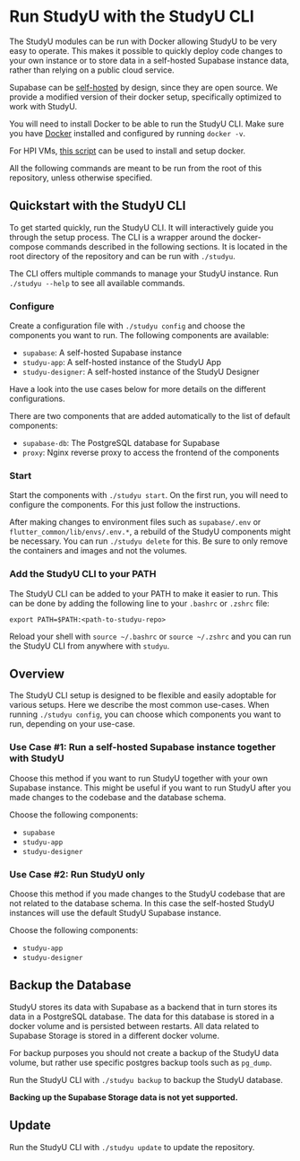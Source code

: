 # Run StudyU with the StudyU CLI

The StudyU modules can be run with Docker allowing StudyU to be very easy to
operate. This makes it possible to quickly deploy code changes to your own
instance or to store data in a self-hosted Supabase instance data, rather
than relying on a public cloud service.

Supabase can be [self-hosted](https://supabase.com/docs/guides/self-hosting/docker)
by design, since they are open source. We provide a modified version of their
docker setup, specifically optimized to work with StudyU.

You will need to install Docker to be able to run the StudyU CLI.
Make sure you have [Docker](https://docker.com) installed and configured by
running `docker -v`.

For HPI VMs,
[this script](https://gist.github.com/johannesvedder/0fafcbeabe8e069f96085bfedaebd9d0)
can be used to install and setup docker.

All the following commands are meant to be run from the root of this repository,
unless otherwise specified.

## Quickstart with the StudyU CLI

To get started quickly, run the StudyU CLI. It will interactively guide you
through the setup process. The CLI is a wrapper around the docker-compose
commands described in the following sections. It is located in the root
directory of the repository and can be run with `./studyu`.

The CLI offers multiple commands to manage your StudyU instance. Run
`./studyu --help` to see all available commands.

### Configure

Create a configuration file with `./studyu config` and choose the components you
want to run. The following components are available:

- `supabase`: A self-hosted Supabase instance
- `studyu-app`: A self-hosted instance of the StudyU App
- `studyu-designer`: A self-hosted instance of the StudyU Designer

Have a look into the use cases below for more details on the different
configurations.

There are two components that are added automatically to the list of default
components:

- `supabase-db`: The PostgreSQL database for Supabase
- `proxy`: Nginx reverse proxy to access the frontend of the components

### Start

Start the components with `./studyu start`. On the first run, you will need
to configure the components. For this just follow the instructions.

After making changes to environment files such as `supabase/.env` or
`flutter_common/lib/envs/.env.*`, a rebuild of the StudyU components might be
necessary. You can run `./studyu delete` for this. Be sure to only remove
the containers and images and not the volumes.

### Add the StudyU CLI to your PATH

The StudyU CLI can be added to your PATH to make it easier to run. This can be
done by adding the following line to your `.bashrc` or `.zshrc` file:

```shell
export PATH=$PATH:<path-to-studyu-repo>
```

Reload your shell with `source ~/.bashrc` or `source ~/.zshrc` and you can
run the StudyU CLI from anywhere with `studyu`.

## Overview

The StudyU CLI setup is designed to be flexible and easily adoptable for various
setups. Here we describe the most common use-cases. When running `./studyu config`,
you can choose which components you want to run, depending on your use-case.

### Use Case #1: Run a self-hosted Supabase instance together with StudyU

Choose this method if you want to run StudyU together with your own Supabase instance.
This might be useful if you want to run StudyU after you made changes to the
codebase and the database schema.

Choose the following components:

- `supabase`
- `studyu-app`
- `studyu-designer`

### Use Case #2: Run StudyU only

Choose this method if you made changes to the StudyU codebase that are not
related to the database schema. In this case the self-hosted StudyU instances
will use the default StudyU Supabase instance.

Choose the following components:

- `studyu-app`
- `studyu-designer`

## Backup the Database

StudyU stores its data with Supabase as a backend that in turn stores its data
in a PostgreSQL database. The data for this database is stored in a docker
volume and is persisted between restarts. All data related to Supabase Storage
is stored in a different docker volume.

For backup purposes you should not create a backup of the StudyU data volume,
but rather use specific postgres backup tools such as `pg_dump`.

Run the StudyU CLI with `./studyu backup` to backup the StudyU database.

**Backing up the Supabase Storage data is not yet supported.**

## Update

Run the StudyU CLI with `./studyu update` to update the repository.
